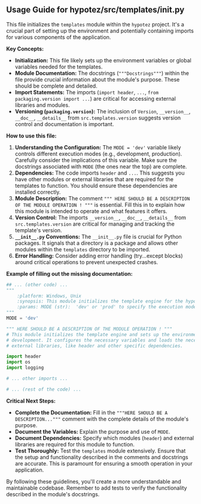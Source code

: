 ## Usage Guide for hypotez/src/templates/__init__.py

This file initializes the `templates` module within the `hypotez` project.  It's a crucial part of setting up the environment and potentially containing imports for various components of the application.

**Key Concepts:**

* **Initialization:** This file likely sets up the environment variables or global variables needed for the templates.
* **Module Documentation:** The docstrings (`"""Docstrings"""`) within the file provide crucial information about the module's purpose.  These should be complete and detailed.
* **Import Statements:** The imports (`import header`, `...`, `from packaging.version import ...`) are critical for accessing external libraries and modules.
* **Versioning (`packaging.version`):** The inclusion of `Version`, `__version__`, `__doc__`, `__details__` from `src.templates.version` suggests version control and documentation is important.

**How to use this file:**

1. **Understanding the Configuration:** The `MODE = 'dev'` variable likely controls different execution modes (e.g., development, production). Carefully consider the implications of this variable.  Make sure the docstrings associated with `MODE` (the ones near the top) are complete.
2. **Dependencies:**  The code imports `header` and `...`.  This suggests you have other modules or external libraries that are required for the templates to function. You should ensure these dependencies are installed correctly.
3. **Module Description:** The comment `""" HERE SHOULD BE A DESCRIPTION OF THE MODULE OPERATION ! """` is essential. Fill this in to explain how this module is intended to operate and what features it offers.
4. **Version Control:** The imports `__version__`, `__doc__`, `__details__` from `src.templates.version` are critical for managing and tracking the template's version.
5. **`__init__.py` Conventions:** The `__init__.py` file is crucial for Python packages.  It signals that a directory is a package and allows other modules within the `templates` directory to be imported.
6. **Error Handling:**   Consider adding error handling (try...except blocks) around critical operations to prevent unexpected crashes.


**Example of filling out the missing documentation:**

```python
## ... (other code) ...
"""
    :platform: Windows, Unix
    :synopsis: This module initializes the template engine for the hypotez application.
    :params: MODE (str):  'dev' or 'prod' to specify the execution mode.
"""
MODE = 'dev'

""" HERE SHOULD BE A DESCRIPTION OF THE MODULE OPERATION ! """
# This module initializes the template engine and sets up the environment for
# development. It configures the necessary variables and loads the necessary
# external libraries, like header and other specific dependencies.

import header
import os
import logging

# ... other imports ...

# ... (rest of the code) ...
```

**Critical Next Steps:**

* **Complete the Documentation:** Fill in the `"""HERE SHOULD BE A DESCRIPTION..."""` comment with the complete details of the module's purpose.
* **Document the Variables:**  Explain the purpose and use of `MODE`.
* **Document Dependencies:**  Specify which modules (`header`) and external libraries are required for this module to function.
* **Test Thoroughly:** Test the `templates` module extensively.  Ensure that the setup and functionality described in the comments and docstrings are accurate. This is paramount for ensuring a smooth operation in your application.


By following these guidelines, you'll create a more understandable and maintainable codebase. Remember to add tests to verify the functionality described in the module's docstrings.